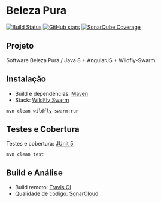 # Beleza Pura

[![Build Status](https://travis-ci.org/saraivaugioni/belezapura.svg?branch=master)](https://travis-ci.org/saraivaugioni/belezapura)
[![GitHub stars](https://img.shields.io/github/stars/saraivaugioni/belezapura.svg)](https://github.com/saraivaugioni/belezapura/stargazers)
[![SonarQube Coverage](https://img.shields.io/sonar/http/sonar.petalslink.com/org.ow2.petals%3Apetals-se-ase/coverage.svg)](https://sonarcloud.io/dashboard?id=com.saraivaugioni%3Abelezapura)

## Projeto

Software Beleza Pura / Java 8 + AngularJS + Wildfly-Swarm

## Instalação

- Build e dependências: [Maven](https://maven.apache.org/)
- Stack: [WildFly Swarm](http://wildfly-swarm.io/)

```
mvn clean wildfly-swarm:run
```

## Testes e Cobertura

Testes e cobertura: [JUnit 5](https://junit.org/junit5/)
```
mvn clean test
```

## Build e Análise
- Build remoto: [Travis CI](https://travis-ci.org/saraivaugioni/belezapura)
- Qualidade de código: [SonarCloud](https://sonarcloud.io/dashboard?id=com.saraivaugioni%3Abelezapura)

